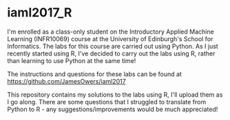 # iaml2017_R

I'm enrolled as a class-only student on the Introductory Applied Machine Learning (INFR10069) course at the University of Edinburgh's School for Informatics. The labs for this course are carried out using Python. As I just recently started using R, I've decided to carry out the labs using R, rather than learning to use Python at the same time!

The instructions and questions for these labs can be found at https://github.com/JamesOwers/iaml2017

This repository contains my solutions to the labs using R, I'll upload them as I go along. There are some questions that I struggled to translate from Python to R - any suggestions/improvements would be much appreciated!

